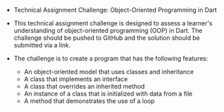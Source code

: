 - Technical Assignment Challenge: Object-Oriented Programming in Dart

- This technical assignment challenge is designed to assess a learner's understanding of object-oriented programming (OOP) in Dart. The challenge should be pushed to GitHub and the solution should be submitted via a link.

- The challenge is to create a program that has the following features:

  - An object-oriented model that uses classes and inheritance
  - A class that implements an interface
  - A class that overrides an inherited method
  - An instance of a class that is initialized with data from a file
  - A method that demonstrates the use of a loop
